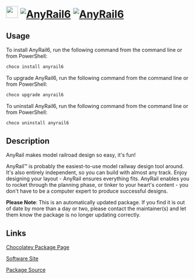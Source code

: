 ﻿# <img src="https://cdn.jsdelivr.net/gh/mkevenaar/chocolatey-packages@16daac3bcdef0a76bb57a232ebc1e12069a243f2/icons/AnyRail6.png" width="32" height="32"/> [![AnyRail6](https://img.shields.io/chocolatey/v/anyrail6.svg?label=AnyRail6)](https://chocolatey.org/packages/anyrail6) [![AnyRail6](https://img.shields.io/chocolatey/dt/anyrail6.svg)](https://chocolatey.org/packages/anyrail6)

## Usage
To install AnyRail6, run the following command from the command line or from PowerShell:
```powershell
choco install anyrail6
```

To upgrade AnyRail6, run the following command from the command line or from PowerShell:
```powershell
choco upgrade anyrail6
```

To uninstall AnyRail6, run the following command from the command line or from PowerShell:
```powershell
choco uninstall anyrail6
```

## Description
AnyRail makes model railroad design so easy, it's fun!

AnyRail™ is probably the easiest-to-use model railway design tool around. It's also entirely independent, so you can build with almost any track. Enjoy designing your layout - AnyRail ensures everything fits. AnyRail enables you to rocket through the planning phase, or tinker to your heart's content - you don't have to be a computer expert to produce successful designs.

**Please Note**: This is an automatically updated package. If you find it is
out of date by more than a day or two, please contact the maintainer(s) and
let them know the package is no longer updating correctly.


## Links
[Chocolatey Package Page](https://chocolatey.org/packages/anyrail6)

[Software Site](https://www.anyrail.com)

[Package Source](https://github.com/mkevenaar/chocolatey-packages/tree/master/automatic/anyrail6)

